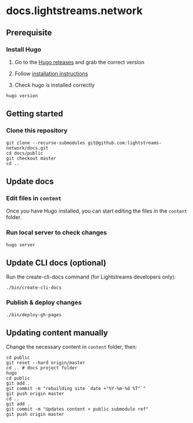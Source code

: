 # docs.lightstreams.network

## Prerequisite

### Install Hugo

1. Go to the [Hugo releases](https://github.com/gohugoio/hugo/releases) and grab the
correct version

2. Follow [installation instructions](https://gohugo.io/getting-started/installing)

3. Check hugo is installed correctly

```
hugo version
```

## Getting started

### Clone this repository
```
git clone --recurse-submodules git@github.com:lightstreams-network/docs.git
cd docs/public
git checkout master
cd ..
```

## Update docs

### Edit files in `content`
Once you have Hugo installed, you can start editing the files in the `content`
folder.

### Run local server to check changes
```
hugo server
```

## Update CLI docs (optional)

Run the create-cli-docs command (for Lightstreams developers only):
```
./bin/create-cli-docs
```

### Publish & deploy changes

```
./bin/deploy-gh-pages
```

## Updating content manually

Change the necessary content in `content` folder, then:

```
cd public
git reset --hard origin/master
cd .. # docs project folder
hugo
cd public
git add .
git commit -m "rebuilding site `date +"%Y-%m-%d %T"`"
git push origin master
cd ..
git add .
git commit -m "Updates content + public submodule ref"
git push origin master
```
